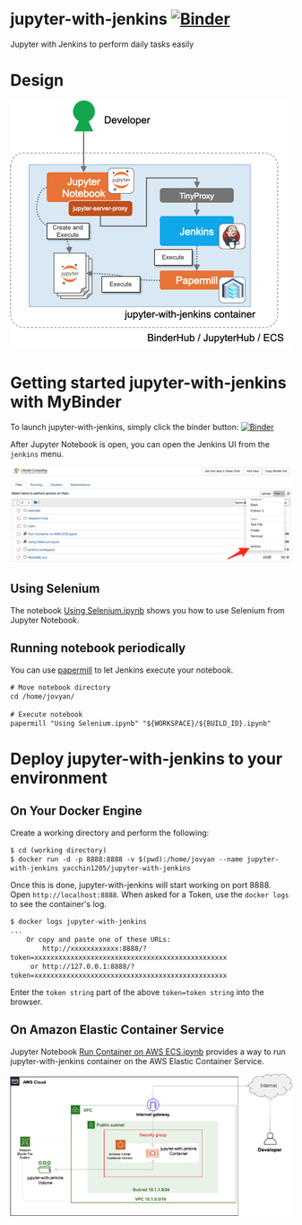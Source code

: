 # jupyter-with-jenkins [![Binder](https://mybinder.org/badge_logo.svg)](https://mybinder.org/v2/gh/yacchin1205/jupyter-with-jenkins/master)
Jupyter with Jenkins to perform daily tasks easily

# Design

![Design](images/design.png)

# Getting started jupyter-with-jenkins with MyBinder

To launch jupyter-with-jenkins, simply click the binder button:
[![Binder](https://mybinder.org/badge_logo.svg)](https://mybinder.org/v2/gh/yacchin1205/jupyter-with-jenkins/master)

After Jupyter Notebook is open, you can open the Jenkins UI from the `jenkins` menu.

![jenkins button](images/jenkins.png)

## Using Selenium

The notebook [Using Selenium.ipynb](Using%20Selenium.ipynb) shows you how to use Selenium from Jupyter Notebook.

## Running notebook periodically

You can use [papermill](https://github.com/nteract/papermill) to let Jenkins execute your notebook.

```
# Move notebook directory
cd /home/jovyan/

# Execute notebook
papermill "Using Selenium.ipynb" "${WORKSPACE}/${BUILD_ID}.ipynb"
```

# Deploy jupyter-with-jenkins to your environment

## On Your Docker Engine

Create a working directory and perform the following:

```
$ cd (working directory)
$ docker run -d -p 8888:8888 -v $(pwd):/home/jovyan --name jupyter-with-jenkins yacchin1205/jupyter-with-jenkins
```

Once this is done, jupyter-with-jenkins will start working on port 8888. Open `http://localhost:8888`.
When asked for a Token, use the `docker logs` to see the container's log.

```
$ docker logs jupyter-with-jenkins
...
    Or copy and paste one of these URLs:
        http://xxxxxxxxxxxx:8888/?token=xxxxxxxxxxxxxxxxxxxxxxxxxxxxxxxxxxxxxxxxxxxxxxxx
     or http://127.0.0.1:8888/?token=xxxxxxxxxxxxxxxxxxxxxxxxxxxxxxxxxxxxxxxxxxxxxxxx
```

Enter the `token string` part of the above `token=token string` into the browser.


## On Amazon Elastic Container Service

Jupyter Notebook [Run Container on AWS ECS.ipynb](Run%20Container%20on%20AWS%20ECS.ipynb) provides a way to run jupyter-with-jenkins container on the AWS Elastic Container Service.

![ECS](images/ecs.png)
